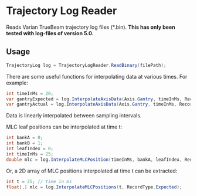 # Trajectory Log Reader

Reads Varian TrueBeam trajectory log files (*.bin). **This has only been tested with log-files of version 5.0.**

## Usage

```csharp
TrajectoryLog log = TrajectoryLogReader.ReadBinary(filePath);
```

There are some useful functions for interpolating data at various times. For example:

```csharp
int timeInMs = 20;
var gantryExpected = log.InterpolateAxisData(Axis.Gantry, timeInMs, RecordType.ExpectedPosition);
var gantryActual = log.InterpolateAxisData(Axis.Gantry, timeInMs, RecordType.ActualPosition);
```

Data is linearly interpolated between sampling intervals.

MLC leaf positions can be interpolated at time t:

```csharp
int bankA = 0;
int bankB = 1;
int leafIndex = 0;
int timeInMs = 25;
double mlc = log.InterpolateMLCPosition(timeInMs, bankA, leafIndex, RecordType.Actual);
```

Or, a 2D array of MLC positions interpolated at time t can be extracted:

```csharp
int t = 25; // time in ms
float[,] mlc = log.InterpolateMLCPositions(t, RecordType.Expected);
```